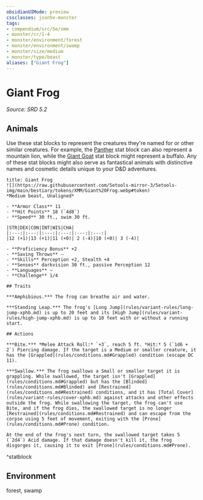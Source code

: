 ```yaml
---
obsidianUIMode: preview
cssclasses: json5e-monster
tags:
- compendium/src/5e/xmm
- monster/cr/1-4
- monster/environment/forest
- monster/environment/swamp
- monster/size/medium
- monster/type/beast
aliases: ["Giant Frog"]
---
```

# Giant Frog
*Source: SRD 5.2*  

## Animals

Use these stat blocks to represent the creatures they're named for or other similar creatures. For example, the [Panther](compendium/bestiary/beast/panther-xmm.md) stat block can also represent a mountain lion, while the [Giant Goat](compendium/bestiary/beast/giant-goat-xmm.md) stat block might represent a buffalo. Any of these stat blocks might also serve as fantastical animals with distinctive names and cosmetic details unique to your D&D adventures.

```ad-statblock
title: Giant Frog
![](https://raw.githubusercontent.com/5etools-mirror-3/5etools-img/main/bestiary/tokens/XMM/Giant%20Frog.webp#token)
*Medium beast, Unaligned*

- **Armor Class** 11
- **Hit Points** 18 (`4d8`)
- **Speed** 30 ft., swim 30 ft.

|STR|DEX|CON|INT|WIS|CHA|
|:---:|:---:|:---:|:---:|:---:|:---:|
|12 (+1)|13 (+1)|11 (+0)| 2 (-4)|10 (+0)| 3 (-4)|

- **Proficiency Bonus** +2
- **Saving Throws** ⏤
- **Skills** Perception +2, Stealth +4
- **Senses** darkvision 30 ft., passive Perception 12
- **Languages** —
- **Challenge** 1/4

## Traits

***Amphibious.*** The frog can breathe air and water.

***Standing Leap.*** The frog's [Long Jump](rules/variant-rules/long-jump-xphb.md) is up to 20 feet and its [High Jump](rules/variant-rules/high-jump-xphb.md) is up to 10 feet with or without a running start.

## Actions

***Bite.*** *Melee Attack Roll:* `+3`, reach 5 ft. *Hit:* 5 (`1d6 + 2`) Piercing damage. If the target is a Medium or smaller creature, it has the [Grappled](rules/conditions.md#Grappled) condition (escape DC 11).

***Swallow.*** The frog swallows a Small or smaller target it is grappling. While swallowed, the target isn't [Grappled](rules/conditions.md#Grappled) but has the [Blinded](rules/conditions.md#Blinded) and [Restrained](rules/conditions.md#Restrained) conditions, and it has [Total Cover](rules/variant-rules/cover-xphb.md) against attacks and other effects outside the frog. While swallowing the target, the frog can't use Bite, and if the frog dies, the swallowed target is no longer [Restrained](rules/conditions.md#Restrained) and can escape from the corpse using 5 feet of movement, exiting with the [Prone](rules/conditions.md#Prone) condition.

At the end of the frog's next turn, the swallowed target takes 5 (`2d4`) Acid damage. If that damage doesn't kill it, the frog disgorges it, causing it to exit [Prone](rules/conditions.md#Prone).
```
^statblock

## Environment

forest, swamp